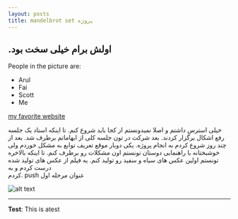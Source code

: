 ```yaml
---
layout: posts
title: mandelbrot set پروژه
---
```


## .اولش برام خیلی سخت بود
People in the picture are:
- Arul
- Fai
- Scott
- Me

[my favorite website](http://www.google.com)

خیلی استرس داشتم و اصلا نمیدونستم از کجا باید شروع کنم. تا اینکه استاد یک جلسه رفع اشکال برگزار کردند.  بعد شرکت در تون جلسه کلی از ابهاماتم برطرف شد. بعد از چند روز شروع کردم به انجام پروژه. یکی دوبار موقع تعریف توابع به مشکل خوردم ولی خوشبختانه با راهنمایی دوستان تونستم اون مشکلات رو برطرف کنم. تا اینکه بالاخره تونستم اولین عکس های سیاه و سفید رو تولید کنم. یه فیلم از عکس های تولید شده درست کردم و به     
کردم. push عنوان مرحله اول


![alt text](../assets/images/grouppic.jpg "Team Picture")

---
**Test**: This is atest
